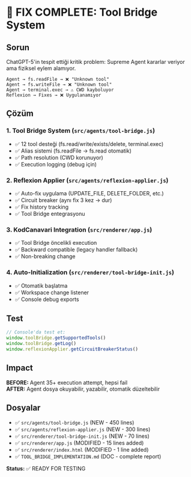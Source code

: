# 🎯 FIX COMPLETE: Tool Bridge System

## Sorun
ChatGPT-5'in tespit ettiği kritik problem: Supreme Agent kararlar veriyor ama fiziksel eylem alamıyor.

```
Agent → fs.readFile → ❌ "Unknown tool"
Agent → fs.writeFile → ❌ "Unknown tool"  
Agent → terminal.exec → ⚠️ CWD kayboluyor
Reflexion → Fixes → ❌ Uygulanamıyor
```

## Çözüm

### 1. Tool Bridge System (`src/agents/tool-bridge.js`)
- ✅ 12 tool desteği (fs.read/write/exists/delete, terminal.exec)
- ✅ Alias sistemi (fs.readFile → fs.read otomatik)
- ✅ Path resolution (CWD korunuyor)
- ✅ Execution logging (debug için)

### 2. Reflexion Applier (`src/agents/reflexion-applier.js`)
- ✅ Auto-fix uygulama (UPDATE_FILE, DELETE_FOLDER, etc.)
- ✅ Circuit breaker (aynı fix 3 kez → dur)
- ✅ Fix history tracking
- ✅ Tool Bridge entegrasyonu

### 3. KodCanavari Integration (`src/renderer/app.js`)
- ✅ Tool Bridge öncelikli execution
- ✅ Backward compatible (legacy handler fallback)
- ✅ Non-breaking change

### 4. Auto-Initialization (`src/renderer/tool-bridge-init.js`)
- ✅ Otomatik başlatma
- ✅ Workspace change listener
- ✅ Console debug exports

## Test
```javascript
// Console'da test et:
window.toolBridge.getSupportedTools()
window.toolBridge.getLog()
window.reflexionApplier.getCircuitBreakerStatus()
```

## Impact
**BEFORE:** Agent 35+ execution attempt, hepsi fail  
**AFTER:** Agent dosya okuyabilir, yazabilir, otomatik düzeltebilir

## Dosyalar
- ✅ `src/agents/tool-bridge.js` (NEW - 450 lines)
- ✅ `src/agents/reflexion-applier.js` (NEW - 300 lines)
- ✅ `src/renderer/tool-bridge-init.js` (NEW - 70 lines)
- ✅ `src/renderer/app.js` (MODIFIED - 15 lines added)
- ✅ `src/renderer/index.html` (MODIFIED - 1 line added)
- ✅ `TOOL_BRIDGE_IMPLEMENTATION.md` (DOC - complete report)

**Status:** ✅ READY FOR TESTING
